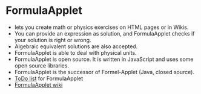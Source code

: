 # FormulaApplet
* lets you create math or physics exercises on HTML pages or in Wikis. 
* You can provide an expression as solution, and FormulaApplet checks if your solution is right or wrong.
* Algebraic equivalent solutions are also accepted.
* FormulaApplet is able to deal with physical units.
* FormulaApplet is open source. It is written in JavaScript and uses some open source libraries.
* FormulaApplet is the successor of Formel-Applet (Java, closed source).
* [ToDo list](./md/ToDo.md) for FormulaApplet
* [FormulaApplet wiki](https://github.com/gro58/FormulaApplet/wiki)
